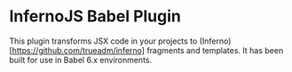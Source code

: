 # InfernoJS Babel Plugin

This plugin transforms JSX code in your projects to (Inferno)[https://github.com/trueadm/inferno] fragments and templates. It has been built for
use in Babel 6.x environments.